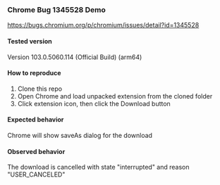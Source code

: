 ### Chrome Bug 1345528 Demo

https://bugs.chromium.org/p/chromium/issues/detail?id=1345528

#### Tested version
Version 103.0.5060.114 (Official Build) (arm64)

#### How to reproduce
1. Clone this repo
2. Open Chrome and load unpacked extension from the cloned folder
3. Click extension icon, then click the Download button

#### Expected behavior
Chrome will show saveAs dialog for the download

#### Observed behavior
The download is cancelled with state "interrupted" and reason "USER_CANCELED"
